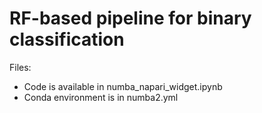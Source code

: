 # RF-based pipeline for binary classification 

Files:

- Code is available in numba_napari_widget.ipynb
- Conda environment is in numba2.yml
